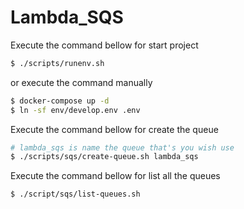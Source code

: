 
# Lambda_SQS

Execute the command bellow for start project
```bash
$ ./scripts/runenv.sh
```
or execute the command manually
```bash
$ docker-compose up -d
$ ln -sf env/develop.env .env
```
Execute the command bellow for create the queue
```bash
# lambda_sqs is name the queue that's you wish use
$ ./scripts/sqs/create-queue.sh lambda_sqs
```
Execute the command bellow for list all the queues
```bash
$ ./script/sqs/list-queues.sh
```